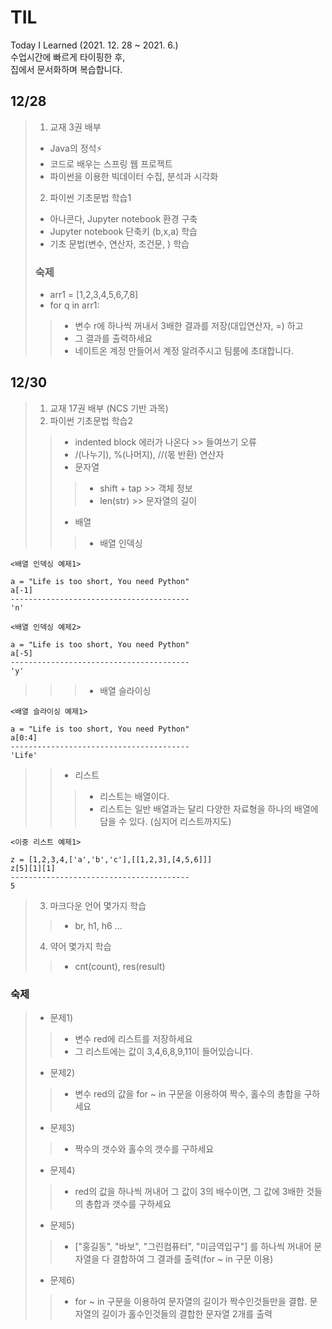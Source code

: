 # TIL
Today I Learned (2021. 12. 28 ~ 2021. 6.)<br>
수업시간에 빠르게 타이핑한 후,<br>
집에서 문서화하며 복습합니다.
## 12/28
> 1. 교재 3권 배부
> - Java의 정석⚡
> - 코드로 배우는 스프링 웹 프로젝트
> - 파이썬을 이용한 빅데이터 수집, 분석과 시각화
> 2. 파이썬 기초문법 학습1
> - 아나콘다, Jupyter notebook 환경 구축
> - Jupyter notebook 단축키 (b,x,a) 학습 
> - 기초 문법(변수, 연산자, 조건문, ) 학습
> ### 숙제
> - arr1 = [1,2,3,4,5,6,7,8]
> - for q in arr1:
>> - 변수 r에 하나씩 꺼내서 3배한 결과를 저장(대입연산자, =) 하고
>> - 그 결과를 출력하세요
>> - 네이트온 계정 만들어서 계정 알려주시고 팀룸에 초대합니다.
## 12/30
> 1. 교재 17권 배부 (NCS 기반 과목)
> 2. 파이썬 기초문법 학습2
>> - indented block 에러가 나온다 >> 들여쓰기 오류
>> - /(나누기), %(나머지), //(몫 반환) 연산자
>> - 문자열
>>> - shift + tap >> 객체 정보
>>> - len(str) >> 문자열의 길이
>> - 배열 
>>> - 배열 인덱싱
```
<배열 인덱싱 예제1>

a = "Life is too short, You need Python"
a[-1]
----------------------------------------
'n'
```
```
<배열 인덱싱 예제2>

a = "Life is too short, You need Python"
a[-5]
----------------------------------------
'y'
```
>>> - 배열 슬라이싱
```
<배열 슬라이싱 예제1>

a = "Life is too short, You need Python"
a[0:4]
----------------------------------------
'Life'
```
>> - 리스트
>>> - 리스트는 배열이다.
>>> - 리스트는 일반 배열과는 달리 다양한 자료형을 하나의 배열에 담을 수 있다. (심지어 리스트까지도)
```
<이중 리스트 예제1>

z = [1,2,3,4,['a','b','c'],[[1,2,3],[4,5,6]]]
z[5][1][1]
----------------------------------------
5
```
> 3. 마크다운 언어 몇가지 학습
>> - br, h1, h6 ...
> 4. 약어 몇가지 학습
>> - cnt(count), res(result)
### 숙제<br>
> - 문제1)
>> - 변수 red에 리스트를 저장하세요
>> - 그 리스트에는 값이 3,4,6,8,9,11이 들어있습니다.<br>
> - 문제2)
>> - 변수 red의 값을 for ~ in 구문을 이용하여 짝수, 홀수의 총합을 구하세요<br> 
> - 문제3)
>> - 짝수의 갯수와 홀수의 갯수를 구하세요<br>
> - 문제4)
>> - red의 값을 하나씩 꺼내어 그 값이 3의 배수이면, 그 값에 3배한 것들의 총합과 갯수를 구하세요<br>
> - 문제5)
>> - ["홍길동", "바보", "그린컴퓨터", "미금역입구"] 를 하나씩 꺼내어 문자열을 다 결합하여 그 결과를 출력(for ~ in 구문 이용)<br>
> - 문제6)
>> - for ~ in 구문을 이용하여 문자열의 길이가 짝수인것들만을 결합. 문자열의 길이가 홀수인것들의 결합한 문자열 2개를 출력
